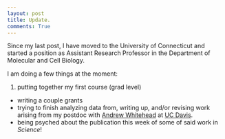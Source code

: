 ```yaml
---
layout: post
title: Update. 
comments: True
---
```


Since my last post, I have moved to the University of Connecticut and started a position as Assistant Research Professor in the Department of Molecular and Cell Biology. 

I am doing a few things at the moment:

1. putting together my first course (grad level)
- writing a couple grants
- trying to finish analyzing data from, writing up, and/or revising work arising from my postdoc with [Andrew Whitehead](https://whiteheadresearch.wordpress.com/) at [UC Davis](http://www.envtox.ucdavis.edu/).
- being psyched about the publication this week of some of said work in _Science_! 